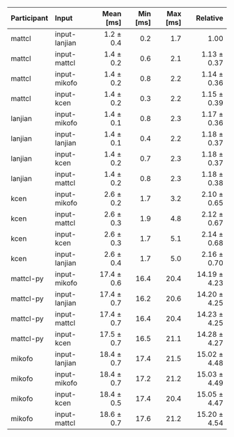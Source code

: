 | Participant | Input | Mean [ms] | Min [ms] | Max [ms] | Relative |
|:---|:---|---:|---:|---:|---:|
| mattcl | input-lanjian | 1.2 ± 0.4 | 0.2 | 1.7 | 1.00 |
| mattcl | input-mattcl | 1.4 ± 0.2 | 0.6 | 2.1 | 1.13 ± 0.37 |
| mattcl | input-mikofo | 1.4 ± 0.2 | 0.8 | 2.2 | 1.14 ± 0.36 |
| mattcl | input-kcen | 1.4 ± 0.2 | 0.3 | 2.2 | 1.15 ± 0.39 |
| lanjian | input-mikofo | 1.4 ± 0.1 | 0.8 | 2.3 | 1.17 ± 0.36 |
| lanjian | input-lanjian | 1.4 ± 0.1 | 0.4 | 2.2 | 1.18 ± 0.37 |
| lanjian | input-kcen | 1.4 ± 0.2 | 0.7 | 2.3 | 1.18 ± 0.37 |
| lanjian | input-mattcl | 1.4 ± 0.2 | 0.8 | 2.3 | 1.18 ± 0.38 |
| kcen | input-mikofo | 2.6 ± 0.2 | 1.7 | 3.2 | 2.10 ± 0.65 |
| kcen | input-mattcl | 2.6 ± 0.3 | 1.9 | 4.8 | 2.12 ± 0.67 |
| kcen | input-kcen | 2.6 ± 0.3 | 1.7 | 5.1 | 2.14 ± 0.68 |
| kcen | input-lanjian | 2.6 ± 0.4 | 1.7 | 5.0 | 2.16 ± 0.70 |
| mattcl-py | input-mikofo | 17.4 ± 0.6 | 16.4 | 20.4 | 14.19 ± 4.23 |
| mattcl-py | input-lanjian | 17.4 ± 0.7 | 16.2 | 20.6 | 14.20 ± 4.25 |
| mattcl-py | input-mattcl | 17.4 ± 0.7 | 16.4 | 20.4 | 14.23 ± 4.25 |
| mattcl-py | input-kcen | 17.5 ± 0.7 | 16.5 | 21.1 | 14.28 ± 4.27 |
| mikofo | input-lanjian | 18.4 ± 0.7 | 17.4 | 21.5 | 15.02 ± 4.48 |
| mikofo | input-mikofo | 18.4 ± 0.7 | 17.2 | 21.2 | 15.03 ± 4.49 |
| mikofo | input-kcen | 18.4 ± 0.5 | 17.4 | 20.4 | 15.05 ± 4.47 |
| mikofo | input-mattcl | 18.6 ± 0.7 | 17.6 | 21.2 | 15.20 ± 4.54 |
